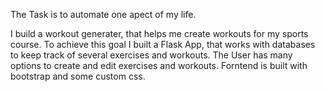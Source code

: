 The Task is to automate one apect of my life.

I build a workout generater, that helps me create workouts for my sports course.
To achieve this goal I built a Flask App, that works with databases to keep track of several exercises and workouts.
The User has many options to create and edit exercises and workouts. Forntend is built with bootstrap and some custom css.
